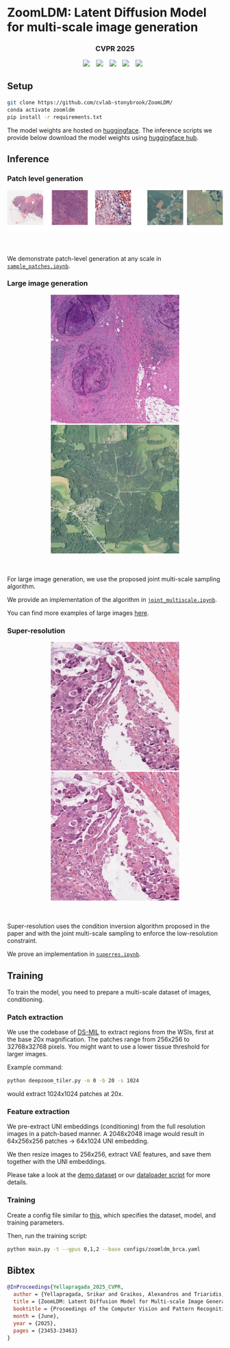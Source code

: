 # ZoomLDM: Latent Diffusion Model for multi-scale image generation 


### <div align="center"> CVPR 2025 <div>

<div align="center">
    <a href="https://histodiffusion.github.io/docs/projects/zoomldm/"><img src="https://img.shields.io/static/v1?label=Project&message=Page&color=red&logo=github-pages"></a> &ensp;
    <a href="https://arxiv.org/abs/2411.16969"><img src="https://img.shields.io/static/v1?label=arXiv&message=ZoomLDM&color=b75fb3&logo=arxiv"></a> &ensp;
    <a href="https://huggingface.co/StonyBrook-CVLab/ZoomLDM"><img src="https://img.shields.io/static/v1?label=HF&message=Checkpoints&color=69a75b&logo=huggingface"></a> &ensp;
    <a href="https://huggingface.co/datasets/StonyBrook-CVLab/ZoomLDM-demo-dataset"><img src="https://img.shields.io/static/v1?label=HF&message=Example%20Dataset&color=6785d0&logo=huggingface"></a> &ensp;
    <a href="https://histodiffusion.github.io/pages/zoomldm_large_images/large_images.html"><img src="https://img.shields.io/badge/Large%20image%20Viewer-cc5658"></a> &ensp;
</div>

## Setup

```bash
git clone https://github.com/cvlab-stonybrook/ZoomLDM/
conda activate zoomldm
pip install -r requirements.txt
```
The model weights are hosted on [huggingface](https://huggingface.co/StonyBrook-CVLab/ZoomLDM). The inference scripts we provide below download the model weights using [huggingface hub](https://huggingface.co/docs/hub/index).

## Inference

### Patch level generation
<center>
<a href="./assets/patches.png">
<img src="./assets/patches.png">
</a>
</center>
<br>
<br>

We demonstrate patch-level generation at any scale in [`sample_patches.ipynb`](./notebooks/sample_patches.ipynb).

### Large image generation
<center>
<a href="./assets/brca_001.jpeg">
<img src="./assets/brca_001.jpeg" style="width:300px;height:300px;"> 
</a>
<a href="./assets/naip_001.jpg">
<img src="./assets/naip_001.jpg" style="width:300px;height:300px;"> 
</a>
</center>
<br>
<br>

For large image generation, we use the proposed joint multi-scale sampling algorithm.

We provide an implementation of the algorithm in [`joint_multiscale.ipynb`](./notebooks/joint_multiscale.ipynb).

You can find more examples of large images [here](https://histodiffusion.github.io/pages/zoomldm_large_images/large_images.html).


### Super-resolution
<center>
<a href="./assets/lr.jpg">
<img src="./assets/lr.jpg" style="width:300px;height:300px;"> 
</a>
<a href="./assets/sr.jpg">
<img src="./assets/sr.jpg" style="width:300px;height:300px;"> 
</a>
</center>
<br>
<br>

Super-resolution uses the condition inversion algorithm proposed in the paper and with the joint multi-scale sampling to enforce the low-resolution constraint.

We prove an implementation in [`superres.ipynb`](./notebooks/superres.ipynb).


## Training

To train the model, you need to prepare a multi-scale dataset of images, conditioning. 

### Patch extraction

We use the codebase of [DS-MIL](https://github.com/binli123/dsmil-wsi) to extract regions from the WSIs, first at the base 20x magnification. The patches range from 256x256 to 32768x32768 pixels. You might want to use a lower tissue threshold for larger images.

Example command:

```bash
python deepzoom_tiler.py -m 0 -b 20 -s 1024
```
would extract 1024x1024 patches at 20x.

### Feature extraction
We pre-extract UNI embeddings (conditioning) from the full resolution images in a patch-based manner. A 2048x2048 image would result in 64x256x256 patches -> 64x1024 UNI embedding.

We then resize images to 256x256, extract VAE features, and save them together with the UNI embeddings. 

Please take a look at the [demo dataset](https://huggingface.co/datasets/StonyBrook-CVLab/ZoomLDM-demo-dataset) or our [dataloader script](./ldm/data/brca.py) for more details.


### Training
Create a config file similar to [this](./configs/zoomldm_brca.yaml), which specifies the dataset, model, and training parameters.

Then, run the training script:

```bash 
python main.py -t --gpus 0,1,2 --base configs/zoomldm_brca.yaml
```

## Bibtex
```bibtex
@InProceedings{Yellapragada_2025_CVPR,
  author = {Yellapragada, Srikar and Graikos, Alexandros and Triaridis, Kostas and Prasanna, Prateek and Gupta, Rajarsi and Saltz, Joel and Samaras, Dimitris},
  title = {ZoomLDM: Latent Diffusion Model for Multi-scale Image Generation},
  booktitle = {Proceedings of the Computer Vision and Pattern Recognition Conference (CVPR)},
  month = {June},
  year = {2025},
  pages = {23453-23463}
}
```
